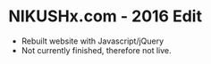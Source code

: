 # NIKUSHx.com - 2016 Edit
- Rebuilt website with Javascript/jQuery
- Not currently finished, therefore not live.
